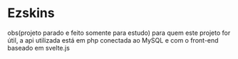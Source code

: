 # Ezskins
obs(projeto parado e feito somente para estudo)
para quem este projeto for útil, a api utilizada está em php conectada ao MySQL e com o front-end baseado em svelte.js
